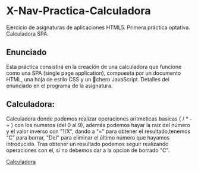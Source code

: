 # X-Nav-Practica-Calculadora
Ejercicio de asignaturas de aplicaciones HTML5. Primera práctica optativa. Calculadora SPA.

## Enunciado

Esta práctica consistirá en la creación de una calculadora que funcione como una SPA (single page application), compuesta por un documento HTML, una hoja de estilo CSS y un chero JavaScript. Detalles del enunciado en el programa de la asignatura.

## Calculadora: 

Calculadora donde podemos realizar operaciones aritmeticas basicas ( / * - + ) con los numeros (del 0 al
9), además podemos hayar la raiz del número y el valor inverso con "1/X", dando a “=” para obtener el resultado,tenemos “C” para borrar, "Del" para eliminar el último número que hayamos introducido.
Tras obtener un resultado podemos seguir realizando operaciones con el, si no debemos dar a la opcion de borrado "C".

[Calculadora](https://crisgh.github.io/X-Nav-Practica-Calculadora/index.html)
